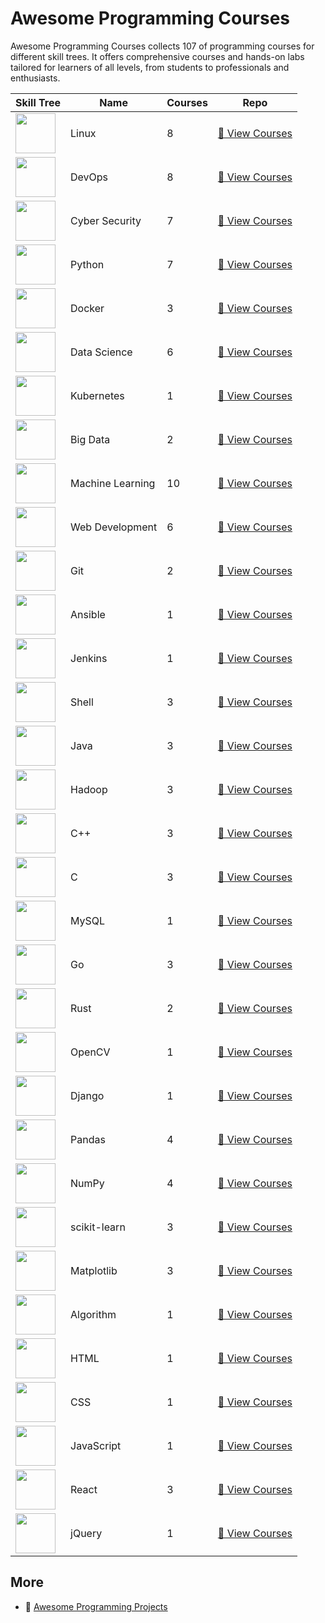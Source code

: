 # Awesome Programming Courses
        
Awesome Programming Courses collects 107 of programming courses for different skill trees. It offers comprehensive courses and hands-on labs tailored for learners of all levels, from students to professionals and enthusiasts.

| Skill Tree                                                           | Name             |   Courses | Repo                                                                                         |
|----------------------------------------------------------------------|------------------|-----------|----------------------------------------------------------------------------------------------|
| <img width='64px' src='https://file.labex.io/path/k5LXo5b82pJm.png'> | Linux            |         8 | [🔗 View Courses](https://github.com/labex-labs/practice-linux-programming-courses)           |
| <img width='64px' src='https://file.labex.io/path/a3Od9y18p0bV.png'> | DevOps           |         8 | [🔗 View Courses](https://github.com/labex-labs/practice-devops-programming-courses)          |
| <img width='64px' src='https://file.labex.io/path/Xke24vJbuOBk.png'> | Cyber Security   |         7 | [🔗 View Courses](https://github.com/labex-labs/practice-cysec-programming-courses)           |
| <img width='64px' src='https://file.labex.io/path/E4pVLzVNCjyM.png'> | Python           |         7 | [🔗 View Courses](https://github.com/labex-labs/practice-python-programming-courses)          |
| <img width='64px' src='https://file.labex.io/path/X5zPui0XRqNx.png'> | Docker           |         3 | [🔗 View Courses](https://github.com/labex-labs/practice-docker-programming-courses)          |
| <img width='64px' src='https://file.labex.io/path/Ctx67nWJaNg4.png'> | Data Science     |         6 | [🔗 View Courses](https://github.com/labex-labs/practice-data-science-programming-courses)    |
| <img width='64px' src='https://file.labex.io/path/RTAa3OE96ESn.png'> | Kubernetes       |         1 | [🔗 View Courses](https://github.com/labex-labs/practice-kubernetes-programming-courses)      |
| <img width='64px' src='https://file.labex.io/path/4y59cs2oEeJr.png'> | Big Data         |         2 | [🔗 View Courses](https://github.com/labex-labs/practice-bigdata-programming-courses)         |
| <img width='64px' src='https://file.labex.io/path/1kXLbMH5geSl.png'> | Machine Learning |        10 | [🔗 View Courses](https://github.com/labex-labs/practice-ml-programming-courses)              |
| <img width='64px' src='https://file.labex.io/path/NHa0nG5axMBE.png'> | Web Development  |         6 | [🔗 View Courses](https://github.com/labex-labs/practice-web-development-programming-courses) |
| <img width='64px' src='https://file.labex.io/path/mlkFQS0wjouP.png'> | Git              |         2 | [🔗 View Courses](https://github.com/labex-labs/practice-git-programming-courses)             |
| <img width='64px' src='https://file.labex.io/path/PBjrCC7U2Koq.png'> | Ansible          |         1 | [🔗 View Courses](https://github.com/labex-labs/practice-ansible-programming-courses)         |
| <img width='64px' src='https://file.labex.io/path/VtELSfa4h1jh.png'> | Jenkins          |         1 | [🔗 View Courses](https://github.com/labex-labs/practice-jenkins-programming-courses)         |
| <img width='64px' src='https://file.labex.io/path/FaVTnI4iqZP0.png'> | Shell            |         3 | [🔗 View Courses](https://github.com/labex-labs/practice-shell-programming-courses)           |
| <img width='64px' src='https://file.labex.io/path/vBtgM8cNsQFn.png'> | Java             |         3 | [🔗 View Courses](https://github.com/labex-labs/practice-java-programming-courses)            |
| <img width='64px' src='https://file.labex.io/path/uO8R5nWNL4Pg.png'> | Hadoop           |         3 | [🔗 View Courses](https://github.com/labex-labs/practice-hadoop-programming-courses)          |
| <img width='64px' src='https://file.labex.io/path/kjx58efaCNu0.png'> | C++              |         3 | [🔗 View Courses](https://github.com/labex-labs/practice-cpp-programming-courses)             |
| <img width='64px' src='https://file.labex.io/path/GAbMWgBPUOxV.png'> | C                |         3 | [🔗 View Courses](https://github.com/labex-labs/practice-c-programming-courses)               |
| <img width='64px' src='https://file.labex.io/path/amNAVWgtDX5M.png'> | MySQL            |         1 | [🔗 View Courses](https://github.com/labex-labs/practice-mysql-programming-courses)           |
| <img width='64px' src='https://file.labex.io/path/YgASYacMNI6I.png'> | Go               |         3 | [🔗 View Courses](https://github.com/labex-labs/practice-go-programming-courses)              |
| <img width='64px' src='https://file.labex.io/path/th8WKkH4cFl5.png'> | Rust             |         2 | [🔗 View Courses](https://github.com/labex-labs/practice-rust-programming-courses)            |
| <img width='64px' src='https://file.labex.io/path/pQ75vSY2Oubi.png'> | OpenCV           |         1 | [🔗 View Courses](https://github.com/labex-labs/practice-opencv-programming-courses)          |
| <img width='64px' src='https://file.labex.io/path/5fCrFZGQGQMH.png'> | Django           |         1 | [🔗 View Courses](https://github.com/labex-labs/practice-django-programming-courses)          |
| <img width='64px' src='https://file.labex.io/path/qhqKKAjZr3K5.png'> | Pandas           |         4 | [🔗 View Courses](https://github.com/labex-labs/practice-pandas-programming-courses)          |
| <img width='64px' src='https://file.labex.io/path/gdqX0QgXsYjL.png'> | NumPy            |         4 | [🔗 View Courses](https://github.com/labex-labs/practice-numpy-programming-courses)           |
| <img width='64px' src='https://file.labex.io/path/N7q3t9dfWfEY.png'> | scikit-learn     |         3 | [🔗 View Courses](https://github.com/labex-labs/practice-sklearn-programming-courses)         |
| <img width='64px' src='https://file.labex.io/path/6PDQ0G40CdCX.png'> | Matplotlib       |         3 | [🔗 View Courses](https://github.com/labex-labs/practice-matplotlib-programming-courses)      |
| <img width='64px' src='https://file.labex.io/path/FXuseQI6SAeI.png'> | Algorithm        |         1 | [🔗 View Courses](https://github.com/labex-labs/practice-algorithm-programming-courses)       |
| <img width='64px' src='https://file.labex.io/path/NrasuEoAvSam.png'> | HTML             |         1 | [🔗 View Courses](https://github.com/labex-labs/practice-html-programming-courses)            |
| <img width='64px' src='https://file.labex.io/path/YheSJQuYYCNJ.png'> | CSS              |         1 | [🔗 View Courses](https://github.com/labex-labs/practice-css-programming-courses)             |
| <img width='64px' src='https://file.labex.io/path/ztG7iIXOkx2u.png'> | JavaScript       |         1 | [🔗 View Courses](https://github.com/labex-labs/practice-javascript-programming-courses)      |
| <img width='64px' src='https://file.labex.io/path/nUDMNpUKFvpT.png'> | React            |         3 | [🔗 View Courses](https://github.com/labex-labs/practice-react-programming-courses)           |
| <img width='64px' src='https://file.labex.io/path/gZnWhysfwRvq.png'> | jQuery           |         1 | [🔗 View Courses](https://github.com/labex-labs/practice-jquery-programming-courses)          |

## More

- 🔗 [Awesome Programming Projects](https://github.com/labex-labs/awesome-programming-projects)

